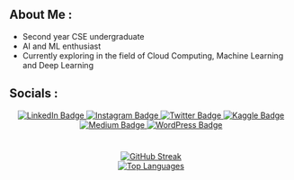 ## About Me :
- Second year CSE undergraduate 
- AI and ML enthusiast 
- Currently exploring in the field of Cloud Computing, Machine Learning and Deep Learning

## Socials :
<div id="badges" align="center">
<a href="https://linkedin.com/in/anishaah">
    <img src="https://img.shields.io/badge/LinkedIn-blue?style=for-the-badge&logo=linkedin&logoColor=white" alt="LinkedIn Badge"/>
  </a>
  <a href="https://www.instagram.com/me_anisharaj/">
    <img src="https://img.shields.io/badge/Instagram-purple?style=for-the-badge&logo=Instagram&logoColor=white" alt="Instagram Badge"/>
  </a>
  <a href="https://www.twitter.com/anishaah_">
    <img src="https://img.shields.io/badge/Twitter-1DA1F2?style=for-the-badge&logo=twitter&logoColor=white" alt="Twitter Badge"/>
  </a>
     <a href="https://www.kaggle.com/anishaah">
    <img src="https://img.shields.io/badge/Kaggle-blue?style=for-the-badge&logo=Kaggle&logoColor=white" alt="Kaggle Badge"/>
  </a>
  <a href="https://medium.com/@anishaah_">
    <img src="https://img.shields.io/badge/Medium-12100E?style=for-the-badge&logo=medium&logoColor=white" alt="Medium Badge"/>
  </a>
<a href="https://mybrainythoughts.wordpress.com/">
<img src="https://img.shields.io/badge/Wordpress-21759B?style=for-the-badge&logo=wordpress&logoColor=white" alt="WordPress Badge"/>
  </a>
    
  # 

[![GitHub Streak](https://github-readme-streak-stats.herokuapp.com/?user=anishakshyp&theme=gotham&hide_border=false)](https://github.com/anishakshyp)<br>
[![Top Languages](https://github-readme-stats.vercel.app/api/top-langs/?username=anishakshyp&theme=gotham&hide_border=false&include_all_commits=true&count_private=false&layout=compact)](https://github.com/anishakshyp)



